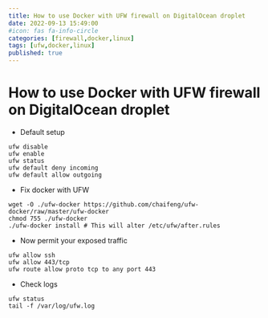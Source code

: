 ```yaml
---
title: How to use Docker with UFW firewall on DigitalOcean droplet
date: 2022-09-13 15:49:00
#icon: fas fa-info-circle
categories: [firewall,docker,linux]
tags: [ufw,docker,linux]
published: true
---
```


# How to use Docker with UFW firewall on DigitalOcean droplet

- Default setup
```
ufw disable
ufw enable
ufw status
ufw default deny incoming
ufw default allow outgoing
```

- Fix docker with UFW
```
wget -O ./ufw-docker https://github.com/chaifeng/ufw-docker/raw/master/ufw-docker
chmod 755 ./ufw-docker
./ufw-docker install # This will alter /etc/ufw/after.rules
```

- Now permit your exposed traffic
```
ufw allow ssh
ufw allow 443/tcp
ufw route allow proto tcp to any port 443
```

- Check logs
```
ufw status
tail -f /var/log/ufw.log 
```
